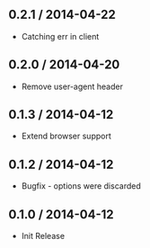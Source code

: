 0.2.1 / 2014-04-22
-----------------
* Catching err in client

0.2.0 / 2014-04-20
-----------------
* Remove user-agent header

0.1.3 / 2014-04-12
-----------------
* Extend browser support

0.1.2 / 2014-04-12
-----------------
* Bugfix - options were discarded

0.1.0 / 2014-04-12
-----------------
* Init Release
